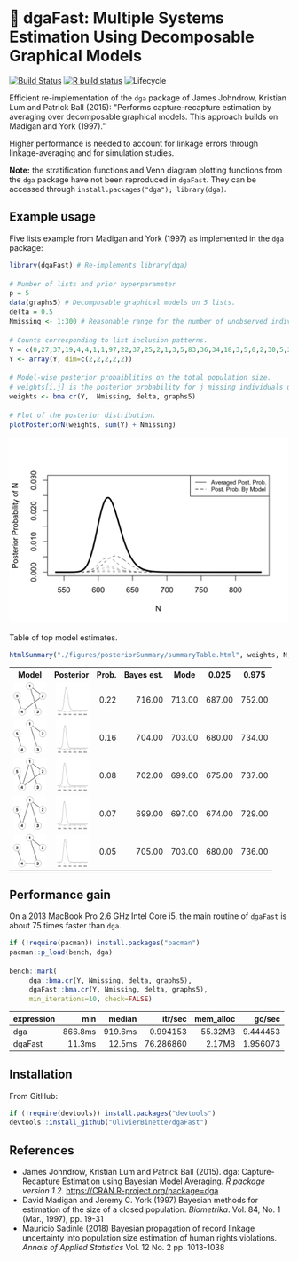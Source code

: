 # :dart: dgaFast: Multiple Systems Estimation Using Decomposable Graphical Models

<!-- badges: start -->
[![Build Status](https://travis-ci.com/OlivierBinette/dga.svg?branch=master)](https://travis-ci.com/OlivierBinette/dga)  [![R build status](https://github.com/OlivierBinette/dga/workflows/R-CMD-check/badge.svg)](https://github.com/OlivierBinette/dga/actions) ![Lifecycle](https://img.shields.io/badge/lifecycle-experimental-orange.svg)
<!-- badges: end -->

Efficient re-implementation of the `dga` package of James Johndrow, Kristian Lum and Patrick Ball (2015): "Performs capture-recapture estimation by averaging over decomposable graphical models. This approach builds on Madigan and York (1997)." 

Higher performance is needed to account for linkage errors through linkage-averaging and for simulation studies.

**Note:** the stratification functions and Venn diagram plotting functions from the `dga` package have not been reproduced in `dgaFast`. They can be accessed through `install.packages("dga"); library(dga)`.

## Example usage

Five lists example from Madigan and York (1997) as implemented in the `dga` package:

```r
library(dgaFast) # Re-implements library(dga)

# Number of lists and prior hyperparameter
p = 5
data(graphs5) # Decomposable graphical models on 5 lists.
delta = 0.5
Nmissing <- 1:300 # Reasonable range for the number of unobserved individuals.

# Counts corresponding to list inclusion patterns.
Y = c(0,27,37,19,4,4,1,1,97,22,37,25,2,1,3,5,83,36,34,18,3,5,0,2,30,5,23,8,0,3,0,2)
Y <- array(Y, dim=c(2,2,2,2,2))

# Model-wise posterior probaiblities on the total population size.
# weights[i,j] is the posterior probability for j missing individuals under model graphs5[[j]].
weights <- bma.cr(Y,  Nmissing, delta, graphs5)

# Plot of the posterior distribution.
plotPosteriorN(weights, sum(Y) + Nmissing)
```

<center>
   <img src="./figures/example.png" width="600">
</center>

Table of top model estimates.

```r
htmlSummary("./figures/posteriorSummary/summaryTable.html", weights, N, nrows=5, graphs=graphs5)
```

<!-- html table generated in R 3.6.3 by xtable 1.8-4 package -->
<!-- Sun Oct  4 12:12:30 2020 -->
<table >
<tr> <th> Model </th> <th> Posterior </th> <th> Prob. </th> <th> Bayes est. </th> <th> Mode </th> <th> 0.025 </th> <th> 0.975 </th>  </tr>
  <tr> <td align="right"> <img src='./figures/posteriorSummary/summaryTable.html.fig1.svg' width=60> </td> <td align="right"> <img src='./figures/posteriorSummary/summaryTable.html.posterior1.svg' width=60> </td> <td align="right"> 0.22 </td> <td align="right"> 716.00 </td> <td align="right"> 713.00 </td> <td align="right"> 687.00 </td> <td align="right"> 752.00 </td> </tr>
  <tr> <td align="right"> <img src='./figures/posteriorSummary/summaryTable.html.fig2.svg' width=60> </td> <td align="right"> <img src='./figures/posteriorSummary/summaryTable.html.posterior2.svg' width=60> </td> <td align="right"> 0.16 </td> <td align="right"> 704.00 </td> <td align="right"> 703.00 </td> <td align="right"> 680.00 </td> <td align="right"> 734.00 </td> </tr>
  <tr> <td align="right"> <img src='./figures/posteriorSummary/summaryTable.html.fig3.svg' width=60> </td> <td align="right"> <img src='./figures/posteriorSummary/summaryTable.html.posterior3.svg' width=60> </td> <td align="right"> 0.08 </td> <td align="right"> 702.00 </td> <td align="right"> 699.00 </td> <td align="right"> 675.00 </td> <td align="right"> 737.00 </td> </tr>
  <tr> <td align="right"> <img src='./figures/posteriorSummary/summaryTable.html.fig4.svg' width=60> </td> <td align="right"> <img src='./figures/posteriorSummary/summaryTable.html.posterior4.svg' width=60> </td> <td align="right"> 0.07 </td> <td align="right"> 699.00 </td> <td align="right"> 697.00 </td> <td align="right"> 674.00 </td> <td align="right"> 729.00 </td> </tr>
  <tr> <td align="right"> <img src='./figures/posteriorSummary/summaryTable.html.fig5.svg' width=60> </td> <td align="right"> <img src='./figures/posteriorSummary/summaryTable.html.posterior5.svg' width=60> </td> <td align="right"> 0.05 </td> <td align="right"> 705.00 </td> <td align="right"> 703.00 </td> <td align="right"> 680.00 </td> <td align="right"> 736.00 </td> </tr>
   </table>



## Performance gain

On a 2013 MacBook Pro 2.6 GHz Intel Core i5, the main routine of `dgaFast` is about 75 times faster than `dga`.

```r
if (!require(pacman)) install.packages("pacman")
pacman::p_load(bench, dga)

bench::mark(
     dga::bma.cr(Y, Nmissing, delta, graphs5),
     dgaFast::bma.cr(Y, Nmissing, delta, graphs5), 
     min_iterations=10, check=FALSE)
```

<center>
<table>
 <thead>
  <tr>
   <th style="text-align:left;"> expression </th>
   <th style="text-align:right;"> min </th>
   <th style="text-align:right;"> median </th>
   <th style="text-align:right;"> itr/sec </th>
   <th style="text-align:right;"> mem_alloc </th>
   <th style="text-align:right;"> gc/sec </th>
  </tr>
 </thead>
<tbody>
  <tr>
   <td style="text-align:left;"> dga </td>
   <td style="text-align:right;"> 866.8ms </td>
   <td style="text-align:right;"> 919.6ms </td>
   <td style="text-align:right;"> 0.994153 </td>
   <td style="text-align:right;"> 55.32MB </td>
   <td style="text-align:right;"> 9.444453 </td>
  </tr>
  <tr>
   <td style="text-align:left;"> dgaFast </td>
   <td style="text-align:right;"> 11.3ms </td>
   <td style="text-align:right;"> 12.5ms </td>
   <td style="text-align:right;"> 76.286860 </td>
   <td style="text-align:right;"> 2.17MB </td>
   <td style="text-align:right;"> 1.956073 </td>
  </tr>
</tbody>
</table>
</center>

## Installation

From GitHub:
```r
if (!require(devtools)) install.packages("devtools")
devtools::install_github("OlivierBinette/dgaFast")
```

## References
- James Johndrow, Kristian Lum and Patrick Ball (2015). dga: Capture-Recapture
  Estimation using Bayesian Model Averaging. _R package version 1.2._
  https://CRAN.R-project.org/package=dga
- David Madigan and Jeremy C. York (1997) Bayesian methods for estimation of the size of a closed population. _Biometrika_. Vol. 84, No. 1 (Mar., 1997), pp.
19-31
- Mauricio Sadinle (2018) Bayesian propagation of record linkage uncertainty into population size estimation of human rights violations. _Annals of Applied Statistics_ Vol. 12 No. 2  pp. 1013-1038
